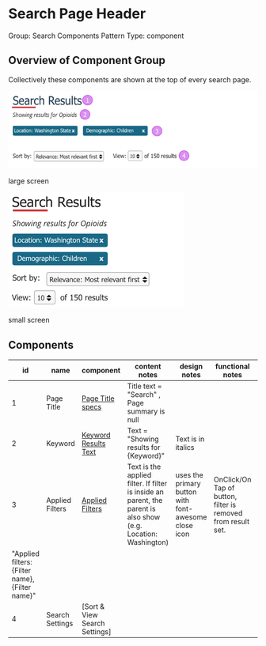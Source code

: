# Search Page Header

Group: Search Components
Pattern Type: component

## Overview of Component Group

Collectively these components are shown at the top of every search page.

![](images/search_header.png)

large screen

![](images/search_header_small.png)

small screen

## Components


| id | name | component | content notes | design notes | functional notes | printing rules |
| ------------- | ------------- | ------------- | ------------- | ------------- | ------------- | ------------- |
| 1 | Page Title | [Page Title specs](https://mylink) | Title text = "Search" , Page summary is null |  |  |  |
| 2 | Keyword | [Keyword Results Text](https://mylink) | Text = "Showing results for {Keyword}" | Text is in italics |  |  |
| 3 | Applied Filters | [Applied Filters](https://mylink) | Text is the applied filter. If filter is inside an parent, the parent is also show (e.g. Location: Washington) | uses the primary button with font-awesome close icon | OnClick/On Tap of button, filter is removed from result set. | These print as text (not as buttons)
"Applied filters: {Filter name}, {Filter name}" |
| 4 | Search Settings | [Sort & View Search Settings] |  |  |  | Do not print! |
